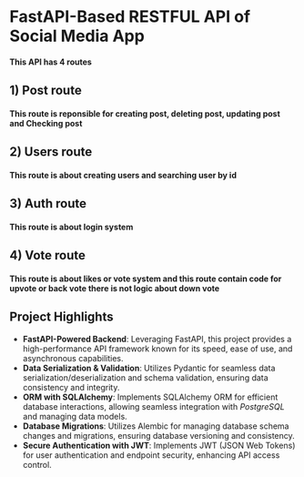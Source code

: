 # FastAPI-Based RESTFUL API of Social Media App

#### This API  has 4 routes

## 1) Post route

#### This route is reponsible for creating post, deleting post, updating post and Checking post

## 2) Users route

#### This route is about creating users and searching user by id

## 3) Auth route

#### This route is about login system

## 4) Vote route

 #### This route is about likes or vote system and this route contain code for upvote or back vote there is not logic about down vote

 ## Project Highlights

- **FastAPI-Powered Backend**: Leveraging FastAPI, this project provides a high-performance API framework known for its speed, ease of use, and asynchronous capabilities.
- **Data Serialization & Validation**: Utilizes Pydantic for seamless data serialization/deserialization and schema validation, ensuring data consistency and integrity.
- **ORM with SQLAlchemy**: Implements SQLAlchemy ORM for efficient database interactions, allowing seamless integration with *PostgreSQL* and managing data models.
- **Database Migrations**: Utilizes Alembic for managing database schema changes and migrations, ensuring database versioning and consistency.
- **Secure Authentication with JWT**: Implements JWT (JSON Web Tokens) for user authentication and endpoint security, enhancing API access control.
